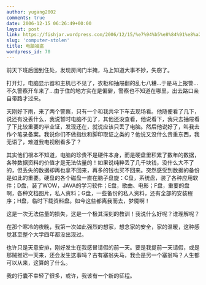 ```yaml
---
author: yugang2002
comments: true
date: 2006-12-15 06:26:49+00:00
layout: post
link: https://fishjar.wordpress.com/2006/12/15/%e7%94%b5%e8%84%91%e8%a2%ab%e7%9b%97/
slug: 'computer-stolen'
title: 电脑被盗
wordpress_id: 70
---
```


前天下班后回到住处，发现房间门半掩，马上知道大事不妙，失窃了。




打开灯，电脑显示器和主机已不见了，衣柜和抽屉翻的乱七八糟...于是马上报警...不久警察开车来了...由于住的地方实在是偏僻，警察也不知道在哪里，出去路口亲自带路才过来。




天刚好下雨，来了两个警察，只有一个和我共伞下车去现场看。他随便看了几下，说还有没丢什么，我说暂时电脑不见了，其他还没查看，他说看下，我只去抽屉看了下比较重要的毕业证，发现还在，就说应该只丢了电脑。然后他说好了，叫我去作个笔录备案。我说你们不做指纹和脚印取证之类的？他说又没什么贵重东西，我无语了，难道我电视剧看多了？




其实他们根本不知道，电脑的珍贵不是硬件本身，而是硬盘里积累了数年的数据，各种数据资料的价值才是无法估量的！如果说纯粹丢了几千块钱，没什么大不了的，但丢失的数据却再也拿不回来，再多的钱也买不回来。突然感受到数据的备份是如此的重要。硬盘的各个磁盘一直在脑子盘旋：C盘，系统盘，装了各种应用软件；D盘，装了WOW，JAVA的学习软件；E盘，歌曲、电影；F盘，重要的盘啊，各种文档图片，私人资料；G盘，一些备份的私人资料，还有全部的安装程序；H盘，临时下载资料盘。如今这些都离我而去，梦魇啊！





这是一次无法估量的损失，这是一个极其深刻的教训！我说什么好呢？谁理解呢？




在那个寒冷的夜晚，我第一次如此强烈的想家，想念家的安全，家的温暖，这种感觉甚至整个大学四年都没出现过。




也许只是天意安排，刚好发生在我感冒请假的前一天。要是我提前一天请假，或是那贼推迟一天来，还会发生这事吗？古有塞翁失马，我会是另一个塞翁吗？人生都可以从来，这算的了什么。




我的行囊不幸轻了很多，或许，我该有一个新的征程。
